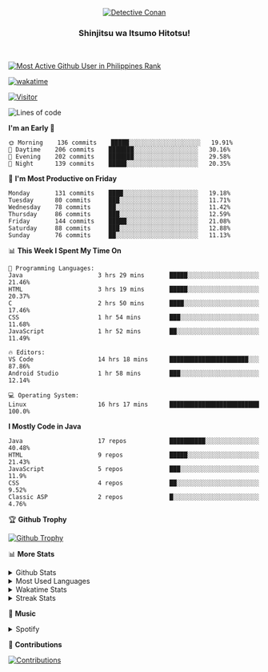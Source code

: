 <p align="center">
<a href="https://mrepol742.github.io">
  <img alt="Detective Conan" src="https://tenor.com/view/detective-detective-conan-anime-eyeglasses-gif-16507322.gif" /> 
  </a> 
  <h3 align="center">Shinjitsu wa Itsumo Hitotsu!</h3>
</p>
<br>

 
[![Most Active Github User in Philippines Rank](https://enibdhv97zm33sz.m.pipedream.net)](https://mrepol742.github.io)

[![wakatime](https://wakatime.com/badge/user/8ad4afa2-1a56-40d1-a949-4663473915b6.svg)](https://mrepol742.github.io)

[![Visitor](https://visitor-badge.glitch.me/badge?page_id=mrepol742)](https:/mrepol742.github.io)
<!--START_SECTION:waka-->
![Lines of code](https://img.shields.io/badge/From%20Hello%20World%20I%27ve%20Written-169%20Thousand%20lines%20of%20code-blue)

**I'm an Early 🐤** 

```text
🌞 Morning    136 commits    █████░░░░░░░░░░░░░░░░░░░░   19.91% 
🌆 Daytime    206 commits    ███████░░░░░░░░░░░░░░░░░░   30.16% 
🌃 Evening    202 commits    ███████░░░░░░░░░░░░░░░░░░   29.58% 
🌙 Night      139 commits    █████░░░░░░░░░░░░░░░░░░░░   20.35%

```
📅 **I'm Most Productive on Friday** 

```text
Monday       131 commits    ████░░░░░░░░░░░░░░░░░░░░░   19.18% 
Tuesday      80 commits     ███░░░░░░░░░░░░░░░░░░░░░░   11.71% 
Wednesday    78 commits     ██░░░░░░░░░░░░░░░░░░░░░░░   11.42% 
Thursday     86 commits     ███░░░░░░░░░░░░░░░░░░░░░░   12.59% 
Friday       144 commits    █████░░░░░░░░░░░░░░░░░░░░   21.08% 
Saturday     88 commits     ███░░░░░░░░░░░░░░░░░░░░░░   12.88% 
Sunday       76 commits     ██░░░░░░░░░░░░░░░░░░░░░░░   11.13%

```


📊 **This Week I Spent My Time On** 

```text
💬 Programming Languages: 
Java                     3 hrs 29 mins       █████░░░░░░░░░░░░░░░░░░░░   21.46% 
HTML                     3 hrs 19 mins       █████░░░░░░░░░░░░░░░░░░░░   20.37% 
C                        2 hrs 50 mins       ████░░░░░░░░░░░░░░░░░░░░░   17.46% 
CSS                      1 hr 54 mins        ███░░░░░░░░░░░░░░░░░░░░░░   11.68% 
JavaScript               1 hr 52 mins        ██░░░░░░░░░░░░░░░░░░░░░░░   11.49%

🔥 Editors: 
VS Code                  14 hrs 18 mins      ██████████████████████░░░   87.86% 
Android Studio           1 hr 58 mins        ███░░░░░░░░░░░░░░░░░░░░░░   12.14%

💻 Operating System: 
Linux                    16 hrs 17 mins      █████████████████████████   100.0%

```

**I Mostly Code in Java** 

```text
Java                     17 repos            ██████████░░░░░░░░░░░░░░░   40.48% 
HTML                     9 repos             █████░░░░░░░░░░░░░░░░░░░░   21.43% 
JavaScript               5 repos             ███░░░░░░░░░░░░░░░░░░░░░░   11.9% 
CSS                      4 repos             ██░░░░░░░░░░░░░░░░░░░░░░░   9.52% 
Classic ASP              2 repos             █░░░░░░░░░░░░░░░░░░░░░░░░   4.76%

```



<!--END_SECTION:waka-->


<p>

🏆 **Github Trophy**
  
<a href="https://mrepol742.github.io">
<img alt="Github Trophy" src="https://github-profile-trophy.vercel.app/?username=mrepol742">
</a>
</p>

<p>

📊 **More Stats**
  
<details>
  <summary>Github Stats</summary>
  <br>
  <a href="https://mrepol742.github.io">
  <img alt="Github Stats" src="https://github-readme-stats.vercel.app/api?username=mrepol742&show_icons=true&include_all_commits=true&&count_private=true">
</a>
</details> 
<details>
  <summary>Most Used Languages</summary>
  <br>
 <a href="https://mrepol742.github.io">
<img alt="Most Used Languages" src="https://github-readme-stats.vercel.app/api/top-langs/?username=mrepol742&layout=compact&include_all_commits=true&&count_private=true&langs_count=20">
</a>
</details>

<details>
  <summary>Wakatime Stats</summary>
  <br>
<a href="https://mrepol742.github.io">
<img alt="Wakatime Stats" src="https://github-readme-stats.vercel.app/api/wakatime?username=mrepol742&layout=compact">
</a>
</details>

<details>
  <summary>Streak Stats</summary>
  <br>
<a href="https://mrepol742.github.io">
<img alt="Streak Stats" src="https://github-readme-streak-stats.herokuapp.com/?user=mrepol742">
</a>
</p>
</details>

<p>

  🎵 **Music**
  
  <details>
  <summary>Spotify</summary>
  <br>
<a href="https://mrepol742.github.io">
<img alt="Spotify" src="https://spotify-recently-played-readme.vercel.app/api?user=7xx9e7hwq1qyown0m4ut78pcz&count=10&unique=true">
</a>
</p>
</details>

<p>

📜 **Contributions**
  
<a href="https://mrepol742.github.io">
<img alt="Contributions" src="https://activity-graph.herokuapp.com/graph?username=mrepol742&bg_color=fffff0&color=708090&line=24292e&point=24292e&area=true&hide_border=true">
</a>
</p>
